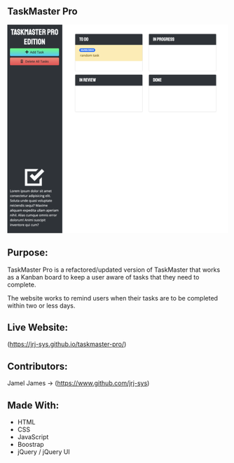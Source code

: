 ## TaskMaster Pro 

![Image of the TaskMaster Pro website](https://github.com/jrj-sys/taskmaster-pro/blob/main/assets/images/Screen%20Shot%202022-03-03%20at%205.05.26%20PM.png)

## Purpose: 

TaskMaster Pro is a refactored/updated version of TaskMaster that works as a Kanban board to keep a user aware of tasks that they need to complete. 

The website works to remind users when their tasks are to be completed within two or less days.

## Live Website: 

(https://jrj-sys.github.io/taskmaster-pro/)

## Contributors: 

Jamel James → (https://www.github.com/jrj-sys)

## Made With: 

* HTML 
* CSS
* JavaScript
* Boostrap
* jQuery / jQuery UI 
